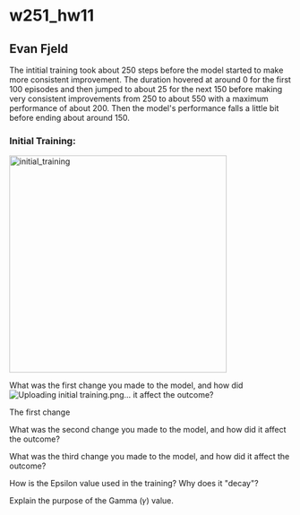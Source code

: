 # w251_hw11
## Evan Fjeld

The intitial training took about 250 steps before the model started to make more consistent improvement. The duration hovered at around 0 for the first 100 episodes and then jumped to about 25 for the next 150 before making very consistent improvements from 250 to about 550 with a maximum performance of about 200. Then the model's performance falls a little bit before ending about around 150. 

### Initial Training:

<img width="388" alt="initial_training" src="https://user-images.githubusercontent.com/10189327/226795417-a5ee3dd8-a73a-4ede-821b-be63de9b99b9.png">


What was the first change you made to the model, and how did ![Uploading initial training.png…]()
it affect the outcome?

The first change


What was the second change you made to the model, and how did it affect the outcome?


What was the third change you made to the model, and how did it affect the outcome?


How is the Epsilon value used in the training? Why does it "decay"?


Explain the purpose of the Gamma (𝛾) value.

